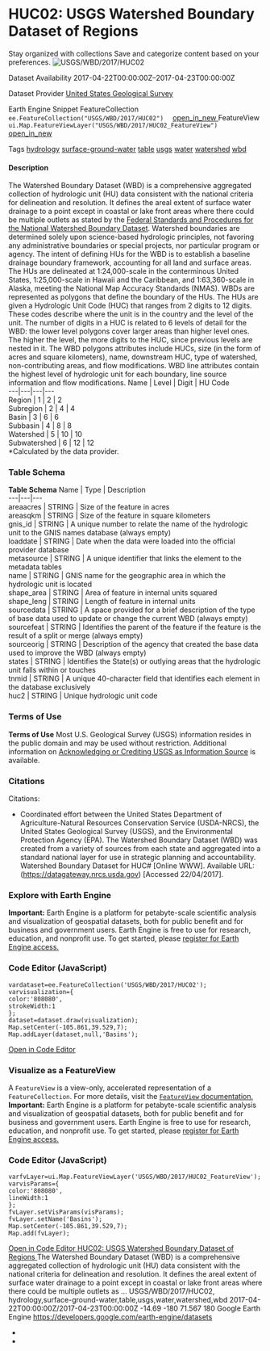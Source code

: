 
#  HUC02: USGS Watershed Boundary Dataset of Regions 
Stay organized with collections  Save and categorize content based on your preferences. 
![USGS/WBD/2017/HUC02](https://developers.google.com/earth-engine/datasets/images/USGS/USGS_WBD_2017_HUC02_sample.png) 

Dataset Availability
    2017-04-22T00:00:00Z–2017-04-23T00:00:00Z 

Dataset Provider
     [ United States Geological Survey ](https://nhd.usgs.gov/wbd.html) 

Earth Engine Snippet
     FeatureCollection `    ee.FeatureCollection("USGS/WBD/2017/HUC02")   ` [ open_in_new ](https://code.earthengine.google.com/?scriptPath=Examples:Datasets/USGS/USGS_WBD_2017_HUC02)      FeatureView  `    ui.Map.FeatureViewLayer("USGS/WBD/2017/HUC02_FeatureView")   ` [ open_in_new ](https://code.earthengine.google.com/?scriptPath=Examples:Datasets/USGS/USGS_WBD_2017_HUC02_FeatureView) 

Tags
     [hydrology](https://developers.google.com/earth-engine/datasets/tags/hydrology) [surface-ground-water](https://developers.google.com/earth-engine/datasets/tags/surface-ground-water) [table](https://developers.google.com/earth-engine/datasets/tags/table) [usgs](https://developers.google.com/earth-engine/datasets/tags/usgs) [water](https://developers.google.com/earth-engine/datasets/tags/water) [watershed](https://developers.google.com/earth-engine/datasets/tags/watershed) [wbd](https://developers.google.com/earth-engine/datasets/tags/wbd)
#### Description
The Watershed Boundary Dataset (WBD) is a comprehensive aggregated collection of hydrologic unit (HU) data consistent with the national criteria for delineation and resolution. It defines the areal extent of surface water drainage to a point except in coastal or lake front areas where there could be multiple outlets as stated by the [Federal Standards and Procedures for the National Watershed Boundary Dataset](https://pubs.usgs.gov/tm/11/a3). Watershed boundaries are determined solely upon science-based hydrologic principles, not favoring any administrative boundaries or special projects, nor particular program or agency. The intent of defining HUs for the WBD is to establish a baseline drainage boundary framework, accounting for all land and surface areas.
The HUs are delineated at 1:24,000-scale in the conterminous United States, 1:25,000-scale in Hawaii and the Caribbean, and 1:63,360-scale in Alaska, meeting the National Map Accuracy Standards (NMAS). WBDs are represented as polygons that define the boundary of the HUs. The HUs are given a Hydrologic Unit Code (HUC) that ranges from 2 digits to 12 digits. These codes describe where the unit is in the country and the level of the unit. The number of digits in a HUC is related to 6 levels of detail for the WBD: the lower level polygons cover larger areas than higher level ones. The higher the level, the more digits to the HUC, since previous levels are nested in it.
The WBD polygons attributes include HUCs, size (in the form of acres and square kilometers), name, downstream HUC, type of watershed, non-contributing areas, and flow modifications. WBD line attributes contain the highest level of hydrologic unit for each boundary, line source information and flow modifications.
Name | Level | Digit | HU Code  
---|---|---|---  
Region | 1 | 2 | 2  
Subregion | 2 | 4 | 4  
Basin | 3 | 6 | 6  
Subbasin | 4 | 8 | 8  
Watershed | 5 | 10 | 10  
Subwatershed | 6 | 12 | 12  
*Calculated by the data provider.
### Table Schema
**Table Schema**
Name | Type | Description  
---|---|---  
areaacres | STRING | Size of the feature in acres  
areasqkm | STRING | Size of the feature in square kilometers  
gnis_id | STRING | A unique number to relate the name of the hydrologic unit to the GNIS names database (always empty)  
loaddate | STRING | Date when the data were loaded into the official provider database  
metasource | STRING | A unique identifier that links the element to the metadata tables  
name | STRING | GNIS name for the geographic area in which the hydrologic unit is located  
shape_area | STRING | Area of feature in internal units squared  
shape_leng | STRING | Length of feature in internal units  
sourcedata | STRING | A space provided for a brief description of the type of base data used to update or change the current WBD (always empty)  
sourcefeat | STRING | Identifies the parent of the feature if the feature is the result of a split or merge (always empty)  
sourceorig | STRING | Description of the agency that created the base data used to improve the WBD (always empty)  
states | STRING | Identifies the State(s) or outlying areas that the hydrologic unit falls within or touches  
tnmid | STRING | A unique 40-character field that identifies each element in the database exclusively  
huc2 | STRING | Unique hydrologic unit code  
### Terms of Use
**Terms of Use**
Most U.S. Geological Survey (USGS) information resides in the public domain and may be used without restriction. Additional information on [Acknowledging or Crediting USGS as Information Source](https://www.usgs.gov/information-policies-and-instructions/crediting-usgs) is available.
### Citations
Citations:
  * Coordinated effort between the United States Department of Agriculture-Natural Resources Conservation Service (USDA-NRCS), the United States Geological Survey (USGS), and the Environmental Protection Agency (EPA). The Watershed Boundary Dataset (WBD) was created from a variety of sources from each state and aggregated into a standard national layer for use in strategic planning and accountability. Watershed Boundary Dataset for HUC# [Online WWW]. Available URL: (https://datagateway.nrcs.usda.gov) [Accessed 22/04/2017].


### Explore with Earth Engine
**Important:** Earth Engine is a platform for petabyte-scale scientific analysis and visualization of geospatial datasets, both for public benefit and for business and government users. Earth Engine is free to use for research, education, and nonprofit use. To get started, please [register for Earth Engine access.](https://console.cloud.google.com/earth-engine)
### Code Editor (JavaScript)
```
vardataset=ee.FeatureCollection('USGS/WBD/2017/HUC02');
varvisualization={
color:'808080',
strokeWidth:1
};
dataset=dataset.draw(visualization);
Map.setCenter(-105.861,39.529,7);
Map.addLayer(dataset,null,'Basins');
```
[ Open in Code Editor ](https://code.earthengine.google.com/?scriptPath=Examples:Datasets/USGS/USGS_WBD_2017_HUC02)
### Visualize as a FeatureView
A `FeatureView` is a view-only, accelerated representation of a `FeatureCollection`. For more details, visit the [ `FeatureView` documentation. ](https://developers.google.com/earth-engine/guides/featureview_overview)
**Important:** Earth Engine is a platform for petabyte-scale scientific analysis and visualization of geospatial datasets, both for public benefit and for business and government users. Earth Engine is free to use for research, education, and nonprofit use. To get started, please [register for Earth Engine access.](https://console.cloud.google.com/earth-engine)
### Code Editor (JavaScript)
```
varfvLayer=ui.Map.FeatureViewLayer('USGS/WBD/2017/HUC02_FeatureView');
varvisParams={
color:'808080',
lineWidth:1
};
fvLayer.setVisParams(visParams);
fvLayer.setName('Basins');
Map.setCenter(-105.861,39.529,7);
Map.add(fvLayer);
```
[ Open in Code Editor ](https://code.earthengine.google.com/?scriptPath=Examples:Datasets/USGS/USGS_WBD_2017_HUC02_FeatureView)
[ HUC02: USGS Watershed Boundary Dataset of Regions ](https://developers.google.com/earth-engine/datasets/catalog/USGS_WBD_2017_HUC02)
The Watershed Boundary Dataset (WBD) is a comprehensive aggregated collection of hydrologic unit (HU) data consistent with the national criteria for delineation and resolution. It defines the areal extent of surface water drainage to a point except in coastal or lake front areas where there could be multiple outlets as …
USGS/WBD/2017/HUC02, hydrology,surface-ground-water,table,usgs,water,watershed,wbd 
2017-04-22T00:00:00Z/2017-04-23T00:00:00Z
-14.69 -180 71.567 180 
Google Earth Engine
https://developers.google.com/earth-engine/datasets
  * [ ](https://doi.org/https://nhd.usgs.gov/wbd.html)
  * [ ](https://doi.org/https://developers.google.com/earth-engine/datasets/catalog/USGS_WBD_2017_HUC02)


